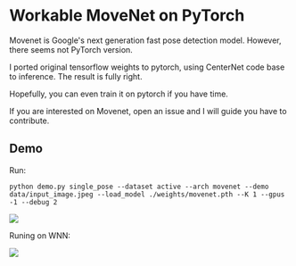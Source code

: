 # Workable MoveNet on PyTorch

Movenet is Google's next generation fast pose detection model. However, there seems not PyTorch version.

I ported original tensorflow weights to pytorch, using CenterNet code base to inference. The result is fully right.

Hopefully, you can even train it on pytorch if you have time.

If you are interested on Movenet, open an issue and I will guide you have to contribute.


## Demo

Run:

```
python demo.py single_pose --dataset active --arch movenet --demo data/input_image.jpeg --load_model ./weights/movenet.pth --K 1 --gpus -1 --debug 2
```


![](https://raw.githubusercontent.com/jinfagang/public_images/master/20221017164046.png)

Runing on WNN:

![](https://raw.githubusercontent.com/jinfagang/public_images/master/Kapture%202022-10-25%20at%2022.47.27.gif)